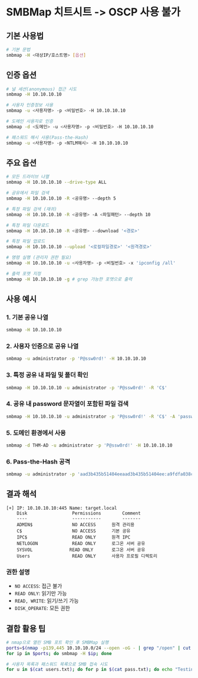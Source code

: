 # SMBMap 치트시트 -> OSCP 사용 불가

## 기본 사용법

```bash
# 기본 문법
smbmap -H <대상IP/호스트명> [옵션]
```

## 인증 옵션

```bash
# 널 세션(anonymous) 접근 시도
smbmap -H 10.10.10.10

# 사용자 인증정보 사용
smbmap -u <사용자명> -p <비밀번호> -H 10.10.10.10

# 도메인 사용자로 인증
smbmap -d <도메인> -u <사용자명> -p <비밀번호> -H 10.10.10.10

# 패스워드 해시 사용(Pass-the-Hash)
smbmap -u <사용자명> -p <NTLM해시> -H 10.10.10.10
```

## 주요 옵션

```bash
# 모든 드라이브 나열
smbmap -H 10.10.10.10 --drive-type ALL

# 공유에서 파일 검색
smbmap -H 10.10.10.10 -R <공유명> --depth 5

# 특정 파일 검색 (재귀)
smbmap -H 10.10.10.10 -R <공유명> -A <파일패턴> --depth 10

# 특정 파일 다운로드
smbmap -H 10.10.10.10 -R <공유명> --download '<경로>'

# 특정 파일 업로드
smbmap -H 10.10.10.10 --upload '<로컬파일경로>' '<원격경로>'

# 명령 실행 (관리자 권한 필요)
smbmap -H 10.10.10.10 -u <사용자명> -p <비밀번호> -x 'ipconfig /all'

# 출력 포맷 지정
smbmap -H 10.10.10.10 -g # grep 가능한 포맷으로 출력
```

## 사용 예시

### 1. 기본 공유 나열

```bash
smbmap -H 10.10.10.10
```

### 2. 사용자 인증으로 공유 나열

```bash
smbmap -u administrator -p 'P@ssw0rd!' -H 10.10.10.10
```

### 3. 특정 공유 내 파일 및 폴더 확인

```bash
smbmap -H 10.10.10.10 -u administrator -p 'P@ssw0rd!' -R 'C$'
```

### 4. 공유 내 password 문자열이 포함된 파일 검색

```bash
smbmap -H 10.10.10.10 -u administrator -p 'P@ssw0rd!' -R 'C$' -A 'password' --depth 10
```

### 5. 도메인 환경에서 사용

```bash
smbmap -d THM-AD -u administrator -p 'P@ssw0rd!' -H 10.10.10.10
```

### 6. Pass-the-Hash 공격

```bash
smbmap -u administrator -p 'aad3b435b51404eeaad3b435b51404ee:a9fdfa038c4b75ebc76dc855dd74f0da' -H 10.10.10.10
```

## 결과 해석

```
[+] IP: 10.10.10.10:445	Name: target.local
    Disk                 Permissions	    Comment
    ----                 -----------	    -------
    ADMIN$               NO ACCESS	    원격 관리용
    C$                   NO ACCESS	    기본 공유
    IPC$                 READ ONLY	    원격 IPC
    NETLOGON             READ ONLY	    로그온 서버 공유
    SYSVOL              READ ONLY	    로그온 서버 공유
    Users                READ ONLY	    사용자 프로필 디렉토리
```

### 권한 설명

- `NO ACCESS`: 접근 불가
- `READ ONLY`: 읽기만 가능
- `READ, WRITE`: 읽기/쓰기 가능
- `DISK_OPERATE`: 모든 권한

## 결합 활용 팁

```bash
# nmap으로 열린 SMB 포트 확인 후 SMBMap 실행
ports=$(nmap -p139,445 10.10.10.0/24 --open -oG - | grep "/open" | cut -d" " -f2)
for ip in $ports; do smbmap -H $ip; done

# 사용자 목록과 패스워드 목록으로 SMB 접속 시도
for u in $(cat users.txt); do for p in $(cat pass.txt); do echo "Testing $u:$p"; smbmap -u "$u" -p "$p" -H 10.10.10.10; done; done
```
